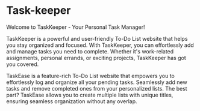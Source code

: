 # Task-keeper
Welcome to TaskKeeper - Your Personal Task Manager!

TaskKeeper is a powerful and user-friendly To-Do List website that helps you stay organized and focused. With TaskKeeper, you can effortlessly add and manage tasks you need to complete. Whether it's work-related assignments, personal errands, or exciting projects, TaskKeeper has got you covered.


TaskEase is a feature-rich To-Do List website that empowers you to effortlessly log and organize all your pending tasks. Seamlessly add new tasks and remove completed ones from your personalized lists. The best part? TaskEase allows you to create multiple lists with unique titles, ensuring seamless organization without any overlap.
